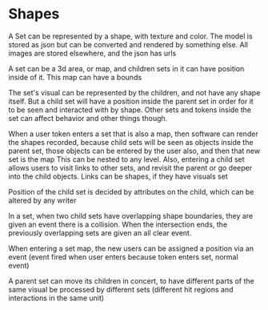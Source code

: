 # Shapes

A Set can be represented by a shape, with texture and color. The model is stored as json but can be converted and rendered by something else.
All images are stored elsewhere, and the json has urls

A set can be a 3d area, or map, and children sets in it can have position inside of it.
    This map can have a bounds

The set's visual can be represented by the children, and not have any shape itself.
But a child set will have a position inside the parent set in order for it to be seen and interacted with by shape.
Other sets and tokens inside the set can affect behavior and other things though.

When a user token enters a set that is also a map, then software can render the shapes recorded, 
because child sets will be seen as objects inside the parent set, those objects can be entered by the user also, and then that new set is the map
This can be nested to any level.
Also, entering a child set allows users to visit links to other sets, and revisit the parent or go deeper into the child objects.
Links can be shapes, if they have visuals set

Position of the child set is decided by attributes on the child, which can be altered by any writer

In a set, when two child sets have overlapping shape boundaries, they are given an event there is a collision.
When the intersection ends, the previously overlapping sets are given an all clear event.

When entering a set map, the new users can be assigned a position via an event (event fired when user enters because token enters set, normal event)

A parent set can move its children in concert, to have different parts of the same visual be processed by different sets (different hit regions and interactions in the same unit)